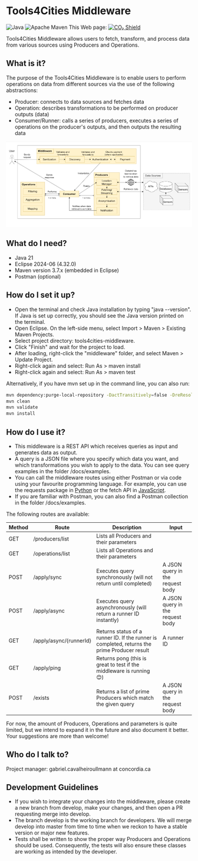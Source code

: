 # Tools4Cities Middleware

![Java](https://img.shields.io/badge/Java-orange)
![Apache Maven](https://github.com/ptidejteam/ptidej-Ptidej/actions/workflows/maven.yml/badge.svg)
This Web page: [![CO₂ Shield](https://img.shields.io/badge/CO₂-C_0.36g-C89806)](https://overbrowsing.com/projects/co2-shield)


Tools4Cities Middleware allows users to fetch, transform, and process data from various sources using Producers and Operations.

## What is it?

The purpose of the Tools4Cities Middleware is to enable users to perform operations on data from different sources via the use of the following abstractions:

- Producer: connects to data sources and fetches data
- Operation: describes transformations to be performed on producer outputs (data)
- Consumer/Runner: calls a series of producers, executes a series of operations on the producer's outputs, and then outputs the resulting data

![image](./docs/architecture.png)

## What do I need?

- Java 21
- Eclipse 2024-06 (4.32.0)
- Maven version 3.7.x (embedded in Eclipse)
- Postman (optional)

## How do I set it up?

- Open the terminal and check Java installation by typing "java --version". If Java is set up correctly, you should see the Java version printed on the terminal.
- Open Eclipse. On the left-side menu, select Import > Maven > Existing Maven Projects.
- Select project directory: tools4cities-middleware.
- Click "Finish" and wait for the project to load.
- After loading, right-click the "middleware" folder, and select Maven > Update Project.
- Right-click again and select: Run As > maven install
- Right-click again and select: Run As > maven test

Alternatively, if you have mvn set up in the command line, you can also run:

```bash
mvn dependency:purge-local-repository -DactTransitively=false -DreResolve=false
mvn clean
mvn validate
mvn install
```

## How do I use it?

- This middleware is a REST API which receives queries as input and generates data as output.
- A query is a JSON file where you specify which data you want, and which transformations you wish to apply to the data. You can see query examples in the folder /docs/examples.
- You can call the middleware routes using either Postman or via code using your favourite programming language. For example, you can use the requests package in [Python](https://www.geeksforgeeks.org/get-post-requests-using-python/) or the fetch API in [JavaScript](https://developer.mozilla.org/en-US/docs/Web/API/Fetch_API/Using_Fetch).
- If you are familiar with Postman, you can also find a Postman collection in the folder /docs/examples.

The following routes are available:

| **Method** | **Route**               | **Description**                                                                              | **Input**                        |
|------------|-------------------------|----------------------------------------------------------------------------------------------|----------------------------------|
| GET        | /producers/list         | Lists all Producers and their parameters                                                     |                                  |
| GET        | /operations/list        | Lists all Operations and their parameters                                                    |                                  |
| POST       | /apply/sync             | Executes query synchronously (will not return until completed)                               | A JSON query in the request body |
| POST       | /apply/async            | Executes query asynchronously (will return a runner ID instantly)                            | A JSON query in the request body |
| GET        | /apply/async/{runnerId} | Returns status of a runner ID. If the runner is completed, returns the prime Producer result | A runner ID                      |
| GET        | /apply/ping  | Returns pong (this is great to test if the middleware is running 😊) |                       |
| POST       | /exists                 | Returns a list of prime Producers which match the given query                                | A JSON query in the request body |****
  
For now, the amount of Producers, Operations and parameters is quite limited, but we intend to expand it in the future and also document it better. Your suggestions are more than welcome!

## Who do I talk to?

Project manager: gabriel.cavalheiroullmann at concordia.ca

## Development Guidelines

- If you wish to integrate your changes into the middleware, please create a new branch from develop, make your changes, and then open a PR requesting merge into develop.
- The branch develop is the working branch for developers. We will merge develop into master from time to time when we reckon to have a stable version or major new features.
- Tests shall be written to show the proper way Producers and Operations should be used. Consequently, the tests will also ensure these classes are working as intended by the developer.
